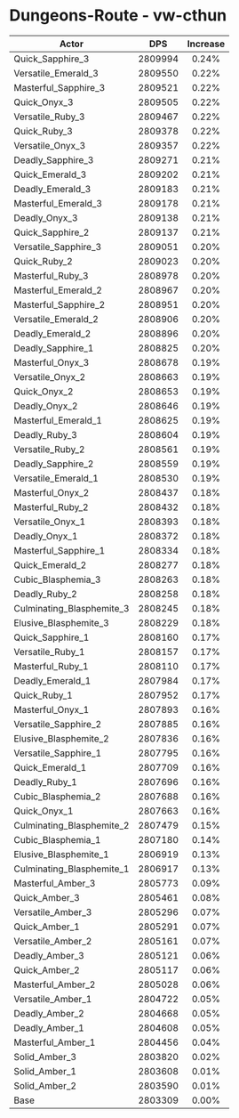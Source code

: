 # Dungeons-Route - vw-cthun
| Actor | DPS | Increase |
|---|:---:|:---:|
|Quick_Sapphire_3|2809994|0.24%|
|Versatile_Emerald_3|2809550|0.22%|
|Masterful_Sapphire_3|2809521|0.22%|
|Quick_Onyx_3|2809505|0.22%|
|Versatile_Ruby_3|2809467|0.22%|
|Quick_Ruby_3|2809378|0.22%|
|Versatile_Onyx_3|2809357|0.22%|
|Deadly_Sapphire_3|2809271|0.21%|
|Quick_Emerald_3|2809202|0.21%|
|Deadly_Emerald_3|2809183|0.21%|
|Masterful_Emerald_3|2809178|0.21%|
|Deadly_Onyx_3|2809138|0.21%|
|Quick_Sapphire_2|2809137|0.21%|
|Versatile_Sapphire_3|2809051|0.20%|
|Quick_Ruby_2|2809023|0.20%|
|Masterful_Ruby_3|2808978|0.20%|
|Masterful_Emerald_2|2808967|0.20%|
|Masterful_Sapphire_2|2808951|0.20%|
|Versatile_Emerald_2|2808906|0.20%|
|Deadly_Emerald_2|2808896|0.20%|
|Deadly_Sapphire_1|2808825|0.20%|
|Masterful_Onyx_3|2808678|0.19%|
|Versatile_Onyx_2|2808663|0.19%|
|Quick_Onyx_2|2808653|0.19%|
|Deadly_Onyx_2|2808646|0.19%|
|Masterful_Emerald_1|2808625|0.19%|
|Deadly_Ruby_3|2808604|0.19%|
|Versatile_Ruby_2|2808561|0.19%|
|Deadly_Sapphire_2|2808559|0.19%|
|Versatile_Emerald_1|2808530|0.19%|
|Masterful_Onyx_2|2808437|0.18%|
|Masterful_Ruby_2|2808432|0.18%|
|Versatile_Onyx_1|2808393|0.18%|
|Deadly_Onyx_1|2808372|0.18%|
|Masterful_Sapphire_1|2808334|0.18%|
|Quick_Emerald_2|2808277|0.18%|
|Cubic_Blasphemia_3|2808263|0.18%|
|Deadly_Ruby_2|2808258|0.18%|
|Culminating_Blasphemite_3|2808245|0.18%|
|Elusive_Blasphemite_3|2808229|0.18%|
|Quick_Sapphire_1|2808160|0.17%|
|Versatile_Ruby_1|2808157|0.17%|
|Masterful_Ruby_1|2808110|0.17%|
|Deadly_Emerald_1|2807984|0.17%|
|Quick_Ruby_1|2807952|0.17%|
|Masterful_Onyx_1|2807893|0.16%|
|Versatile_Sapphire_2|2807885|0.16%|
|Elusive_Blasphemite_2|2807836|0.16%|
|Versatile_Sapphire_1|2807795|0.16%|
|Quick_Emerald_1|2807709|0.16%|
|Deadly_Ruby_1|2807696|0.16%|
|Cubic_Blasphemia_2|2807688|0.16%|
|Quick_Onyx_1|2807663|0.16%|
|Culminating_Blasphemite_2|2807479|0.15%|
|Cubic_Blasphemia_1|2807180|0.14%|
|Elusive_Blasphemite_1|2806919|0.13%|
|Culminating_Blasphemite_1|2806917|0.13%|
|Masterful_Amber_3|2805773|0.09%|
|Quick_Amber_3|2805461|0.08%|
|Versatile_Amber_3|2805296|0.07%|
|Quick_Amber_1|2805291|0.07%|
|Versatile_Amber_2|2805161|0.07%|
|Deadly_Amber_3|2805121|0.06%|
|Quick_Amber_2|2805117|0.06%|
|Masterful_Amber_2|2805028|0.06%|
|Versatile_Amber_1|2804722|0.05%|
|Deadly_Amber_2|2804668|0.05%|
|Deadly_Amber_1|2804608|0.05%|
|Masterful_Amber_1|2804456|0.04%|
|Solid_Amber_3|2803820|0.02%|
|Solid_Amber_1|2803608|0.01%|
|Solid_Amber_2|2803590|0.01%|
|Base|2803309|0.00%|
